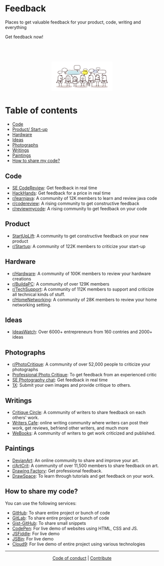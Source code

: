 # Feedback
Places to get valuable feedback for your product, code, writing and everything

Get feedback now! 
<h1 align="center">
	<br>
	<img width="200" src="https://github.com/AdiChat/Feedback/blob/master/assets/logo.jpg" alt="be happy">
	<br>
</h1>

# Table of contents

* [Code](#code)
* [Product/ Start-up](#product)
* [Hardware](#hardware)
* [Ideas](#ideas)
* [Photographs](#photographs)
* [Writings](#writings)
* [Paintings](#paintings)
* [How to share my code?](#how-to-share-my-code)

## Code

* [SE CodeReview](https://codereview.stackexchange.com/): Get feedback in real time
* [HackHands](https://hackhands.com/): Get feedback for a price in real time
* [r/learnjava](https://www.reddit.com/r/learnjava/): A community of 12K members to learn and review java code
* [r/codereview](https://www.reddit.com/r/codereview/): A rising community to get constructive feedback
* [r/reviewmycode](https://www.reddit.com/r/reviewmycode/): A rising community to get feedback on your code

## Product

* [StartUpLift](http://startuplift.com/): A community to get constructive feedback on your new product
* [r/Startup](https://www.reddit.com/r/startups/): A community of 122K members to criticize your start-up

## Hardware

* [r/Hardware](https://www.reddit.com/r/hardware/): A community of 100K members to review your hardware creations
* [r/BuildaPC](https://www.reddit.com/r/buildapc/): A community of over 129K members 
* [r/TechSupport](https://www.reddit.com/r/techsupport/): A community of 112K members to support and criticize all technical kinds of stuff. 
* [r/HomeNetworking](https://www.reddit.com/r/HomeNetworking/): A community of 28K members to review your home networking setting. 

## Ideas

* [IdeasWatch](http://www.ideaswatch.com/): Over 6000+ entrepreneurs from 160 contries and 2000+ ideas

## Photographs

* [r/PhotoCritique](https://www.reddit.com/r/photocritique/): A community of over 52,000 people to criticize your photographs
* [Professional Photo Critique](http://www.professionalphotocritique.org/): To get feedback from an experienced critic
* [SE Photography chat](https://chat.stackexchange.com/rooms/14/photography-chat): Get feedback in real time
* [1X](https://1x.com/critique/): Submit your own images and provide critique to others.

## Writings

* [Critique Circle](https://www.critiquecircle.com/): A community of writers to share feedback on each others' work.
* [Writers Cafe](http://www.writerscafe.org/): online writing community where writers can post their work, get reviews, befriend other writers, and much more
* [WeBooks](http://www.webook.com/): A community of writers to get work criticized and published.

## Paintings

* [DevianArt](http://www.deviantart.com/): An online community to share and improve your art.
* [r/ArtCrit](https://www.reddit.com/r/ArtCrit/): A community of over 11,500 members to share feedback on art.
* [Drawing Factory](http://www.drawing-factory.com/drawing-feedback/): Get professional feedback.
* [DrawSpace](https://www.drawspace.com/): To learn through tutorials and get feedback on your work.

## How to share my code?

You can use the following services:

* [GitHub](https://github.com): To share entire project or bunch of code
* [GitLab](https://about.gitlab.com/): To share entire project or bunch of code
* [Gist-GitHub](https://gist.github.com/): To share small snippets
* [CodePen](https://codepen.io/): For live demo of websites using HTML, CSS and JS.
* [JSFiddle](https://jsfiddle.net/): For live demo
* [JSBin](https://jsbin.com/): For live demo
* [Cloud9](https://c9.io/): For live demo of entire project using various technologies

---

<p align="center">
	<a href="https://github.com/AdiChat/Feedback/blob/master/code_of_conduct.md">Code of conduct</a> | <a href="https://github.com/AdiChat/Feedback/blob/master/contribute.md">Contribute</a>
</p>
